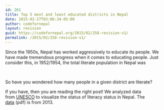 ```yaml
---
id: 261
title: Top 5 most and least educated districts in Nepal
date: 2015-02-27T03:06:34-05:00
author: codefornepal
layout: revision
guid: https://codefornepal.org/2015/02/258-revision-v1/
permalink: /2015/02/258-revision-v1/
---
```

Since the 1950s, Nepal has worked aggressively to educate its people. We have made tremendous progress when it comes to educating people. Just consider this, in 1952/1954, the total literate population in Nepal was

&nbsp;

So have you wondered how many people in a given district are literate?

If you have, then you are reading the right post! We analyzed data from <a href="http://www.unesco.org/new/en/unesco/about-us/who-we-are/introducing-unesco/" target="_blank">UNESCO</a> to visualize the status of literacy status in Nepal. The <a href="http://unesdoc.unesco.org/images/0022/002276/227683e.pdf" target="_blank">data</a> (pdf) is from 2013.

&nbsp;

&nbsp;